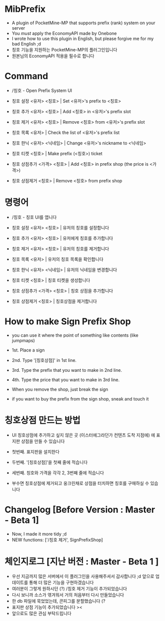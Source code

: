 # MibPrefix

- A plugin of PocketMine-MP that supports prefix (rank) system on your server
- You *must* apply the EconomyAPI made by Onebone
- I wrote how to use this plugin in English, but please forgive me for my bad English ;d
- 칭호 기능을 지원하는 PocketMine-MP의 플러그인입니다
- 원본님의 EconomyAPI 적용을 필수로 합니다


# Command

- /칭호 - Open Prefix System UI

- 칭호 설정 <유저> <칭호> | Set <유저>'s prefix to <칭호>
- 칭호 추가 <유저> <칭호> | Add <칭호> in <유저>'s prefix slot
- 칭호 제거 <유저> <칭호> | Remove <칭호> from <유저>'s prefix slot
- 칭호 목록 <유저> | Check the list of <유저>'s prefix list
- 칭호 한닉 <유저> <닉네임> | Change <유저>'s nickname to <닉네임>
- 칭호 티켓 <칭호> | Make prefix (<칭호>) ticket
- 칭호 상점추가 <가격> <칭호> | Add <칭호> in prefix shop (the price is <가격>)
- 칭호 상점제거 <칭호> | Remove <칭호> from prefix shop


# 명령어

- /칭호 - 칭호 UI를 엽니다

- 칭호 설정 <유저> <칭호> | 유저의 칭호를 설정합니다
- 칭호 추가 <유저> <칭호> | 유저에게 칭호를 추가합니다
- 칭호 제거 <유저> <칭호> | 유저의 칭호를 제거합니다
- 칭호 목록 <유저> | 유저의 칭호 목록을 확인합니다
- 칭호 한닉 <유저> <닉네임> | 유저의 닉네임을 변경합니다
- 칭호 티켓 <칭호> | 칭호 티켓을 생성합니다
- 칭호 상점추가 <가격> <칭호> | 칭호 상점을 추가합니다
- 칭호 상점제거 <칭호> | 칭호상점을 제거합니다


# How to make Sign Prefix Shop

- you can use it where the point of something like contents (like jumpmaps)

- 1st. Place a sign
- 2nd. Type '[칭호상점]' in 1st line.
- 3rd. Type the prefix that you want to make in 2nd line.
- 4th. Type the price that you want to make in 3rd line.

- When you remove the shop, just break the sign
- if you want to buy the prefix from the sign shop, sneak and touch it


# 칭호상점 만드는 방법

- UI 칭호상점에 추가하고 싶지 않은 곳 (이스터에그라던가 컨텐츠 도착 지점에) 에 표지판 상점을 만들 수 있습니다

- 첫번째. 표지판을 설치한다
- 두번째. '[칭호상점]'을 첫째 줄에 적습니다
- 세번째. 칭호와 가격을 각각 2, 3번째 줄에 적습니다

- 부수면 칭호상점에 제거되고 웅크린채로 상점을 터치하면 칭호를 구매하실 수 있습니다


# Changelog [Before Version : Master - Beta 1]

- Now, I made it more tidy ;d
- NEW functions: ['/칭호 제거', SignPrefixShop]


# 체인지로그 [지난 버전 : Master - Beta 1 ]

- 우선 지금까지 많은 서버에서 이 플러그인을 사용해주셔서 감사합니다 ;d 앞으로 업데이트를 통해 더 많은 기능을 구현하겠습니다
- 여러분이 그렇게 원하시던 (?) /칭호 제거 기능이 추가되었습니다
- 다시 보니까 소스가 엮겨워서 거의 처음부터 다시 만들었습니다
- 한 db 파일에 묵었었는데, 콘피그를 분할했습니다 (?
- 표지판 상점 기능이 추가되었습니다 ><
- 앞으로도 많은 관심 부탁드립니다
